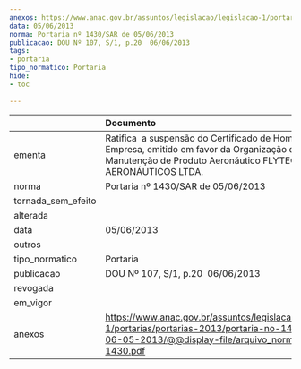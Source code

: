 ```yaml
---
anexos: https://www.anac.gov.br/assuntos/legislacao/legislacao-1/portarias/portarias-2013/portaria-no-1430-sar-de-06-05-2013/@@display-file/arquivo_norma/PA2013-1430.pdf
data: 05/06/2013
norma: Portaria nº 1430/SAR de 05/06/2013
publicacao: DOU Nº 107, S/1, p.20  06/06/2013
tags:
- portaria
tipo_normatico: Portaria
hide: 
- toc 
 
---
```


|                    | Documento                                                                                                                                                               |
|:-------------------|:------------------------------------------------------------------------------------------------------------------------------------------------------------------------|
| ementa             | Ratifica  a suspensão do Certificado de Homologação de Empresa, emitido em favor da Organização de Manutenção de Produto Aeronáutico FLYTEC SERVIÇOS AERONÁUTICOS LTDA. |
| norma              | Portaria nº 1430/SAR de 05/06/2013                                                                                                                                      |
| tornada_sem_efeito |                                                                                                                                                                         |
| alterada           |                                                                                                                                                                         |
| data               | 05/06/2013                                                                                                                                                              |
| outros             |                                                                                                                                                                         |
| tipo_normatico     | Portaria                                                                                                                                                                |
| publicacao         | DOU Nº 107, S/1, p.20  06/06/2013                                                                                                                                       |
| revogada           |                                                                                                                                                                         |
| em_vigor           |                                                                                                                                                                         |
| anexos             | https://www.anac.gov.br/assuntos/legislacao/legislacao-1/portarias/portarias-2013/portaria-no-1430-sar-de-06-05-2013/@@display-file/arquivo_norma/PA2013-1430.pdf       |